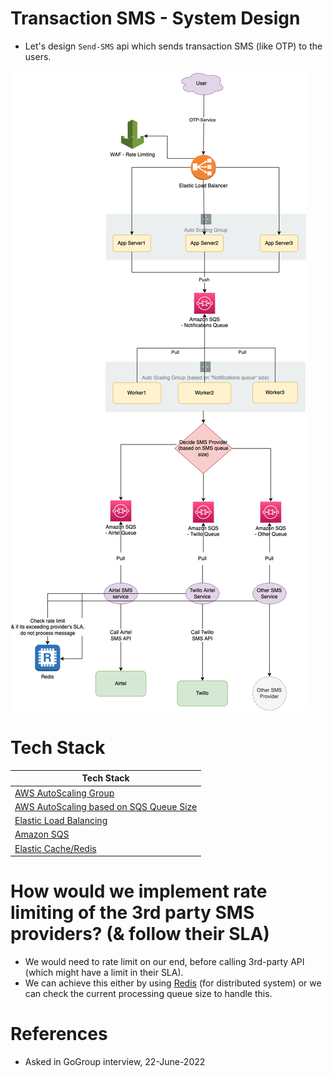 
# Transaction SMS - System Design
- Let's design `Send-SMS` api which sends transaction SMS (like OTP) to the users.

![](Transaction-SMS-API-Design.drawio.png)

# Tech Stack

| Tech Stack                                                                                                            |
|-----------------------------------------------------------------------------------------------------------------------|
| [AWS AutoScaling Group](../../5_AutoScaling/Readme.md)                                                                |
| [AWS AutoScaling based on SQS Queue Size](../../5_AutoScaling/ScalingPolicies/SQSBasedScalingPolicy.md)               |
| [Elastic Load Balancing](../../16_NetworkingAndContentDelivery/2_ApplicationNetworking/ElasticLoadBalancer/Readme.md) |
| [Amazon SQS](../../4_MessageBrokers/AmazonSQS/Readme.md)                                                              |
| [Elastic Cache/Redis](../../1_Databases/AmazonElasticCache/Readme.md)                                                 |

# How would we implement rate limiting of the 3rd party SMS providers? (& follow their SLA)
- We would need to rate limit on our end, before calling 3rd-party API (which might have a limit in their SLA).
- We can achieve this either by using [Redis](../../1_Databases/AmazonElasticCache/Readme.md) (for distributed system) or we can check the current processing queue size to handle this.

# References
- Asked in GoGroup interview, 22-June-2022
